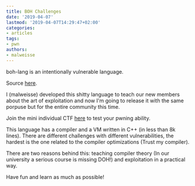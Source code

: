 ```yaml
---
title: BOH Challenges
date: '2019-04-07'
lastmod: '2019-04-07T14:29:47+02:00'
categories:
- articles
tags:
- pwn
authors:
- malweisse
---
```


boh-lang is an intentionally vulnerable language.

Source [here](https://github.com/andreafioraldi/boh-lang).

I (malweisse) developed this shitty language to teach our new members about the art of
exploitation and now I'm going to release it with the same porpuse but for the
entire community this time.

Join the mini individual CTF [here](https://boh-chals.herokuapp.com/) to test your pwning ability.

This language has a compiler and a VM written in C++ (in less than 8k lines).
There are different challenges with different vulnerabilities, the hardest is the one related to the compiler optimizations (Trust my compiler).

There are two reasons behind this: teaching compiler theory (In our university a serious course is missing DOH!) and exploitation in a practical way.

Have fun and learn as much as possible!
